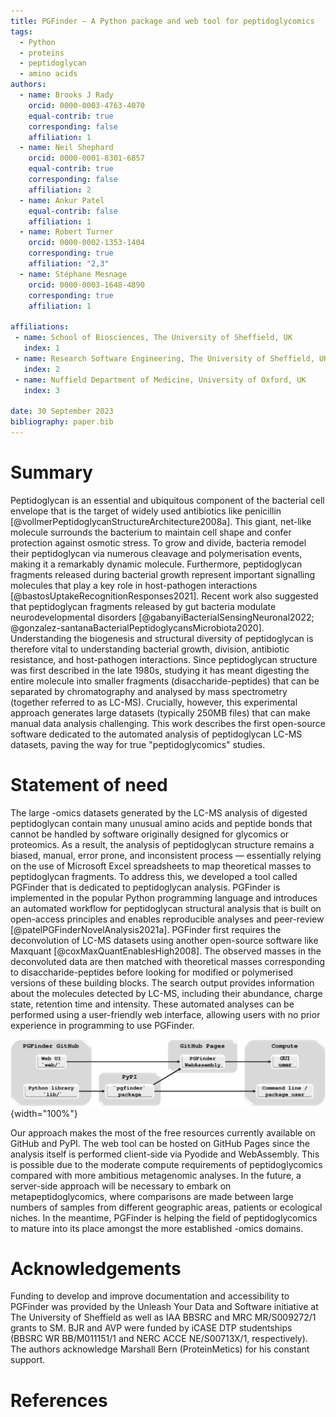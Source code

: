 ```yaml
---
title: PGFinder — A Python package and web tool for peptidoglycomics
tags:
  - Python
  - proteins
  - peptidoglycan
  - amino acids
authors:
  - name: Brooks J Rady
    orcid: 0000-0003-4763-4070
    equal-contrib: true
    corresponding: false
    affiliation: 1
  - name: Neil Shephard
    orcid: 0000-0001-8301-6857
    equal-contrib: true
    corresponding: false
    affiliation: 2
  - name: Ankur Patel
    equal-contrib: false
    affiliation: 1
  - name: Robert Turner
    orcid: 0000-0002-1353-1404
    corresponding: true
    affiliation: "2,3"
  - name: Stéphane Mesnage
    orcid: 0000-0003-1648-4890
    corresponding: true
    affiliation: 1

affiliations:
 - name: School of Biosciences, The University of Sheffield, UK
   index: 1
 - name: Research Software Engineering, The University of Sheffield, UK
   index: 2
 - name: Nuffield Department of Medicine, University of Oxford, UK
   index: 3

date: 30 September 2023
bibliography: paper.bib
---
```


# Summary

Peptidoglycan is an essential and ubiquitous component of the bacterial cell envelope that is the target of widely used antibiotics like penicillin [@vollmerPeptidoglycanStructureArchitecture2008a].
This giant, net-like molecule surrounds the bacterium to maintain cell shape and confer protection against osmotic stress.
To grow and divide, bacteria remodel their peptidoglycan via numerous cleavage and polymerisation events, making it a remarkably dynamic molecule.
Furthermore, peptidoglycan fragments released during bacterial growth represent important signalling molecules that play a key role in host-pathogen interactions [@bastosUptakeRecognitionResponses2021].
Recent work also suggested that peptidoglycan fragments released by gut bacteria modulate neurodevelopmental disorders [@gabanyiBacterialSensingNeuronal2022; @gonzalez-santanaBacterialPeptidoglycansMicrobiota2020].
Understanding the biogenesis and structural diversity of peptidoglycan is therefore vital to understanding bacterial growth, division, antibiotic resistance, and host-pathogen interactions.
Since peptidoglycan structure was first described in the late 1980s, studying it has meant digesting the entire molecule into smaller fragments (disaccharide-peptides) that can be separated by chromatography and analysed by mass spectrometry (together referred to as LC-MS).
Crucially, however, this experimental approach generates large datasets (typically 250MB files) that can make manual data analysis challenging.
This work describes the first open-source software dedicated to the automated analysis of peptidoglycan LC-MS datasets, paving the way for true "peptidoglycomics" studies.

# Statement of need

The large -omics datasets generated by the LC-MS analysis of digested peptidoglycan contain many unusual amino acids and peptide bonds that cannot be handled by software originally designed for glycomics or proteomics.
As a result, the analysis of peptidoglycan structure remains a biased, manual, error prone, and inconsistent process — essentially relying on the use of Microsoft Excel spreadsheets to map theoretical masses to peptidoglycan fragments.
To address this, we developed a tool called PGFinder that is dedicated to peptidoglycan analysis.
PGFinder is implemented in the popular Python programming language and introduces an automated workflow for peptidoglycan structural analysis that is built on open-access principles and enables reproducible analyses and peer-review [@patelPGFinderNovelAnalysis2021a].
PGFinder first requires the deconvolution of LC-MS datasets using another open-source software like Maxquant [@coxMaxQuantEnablesHigh2008].
The observed masses in the deconvoluted data are then matched with theoretical masses corresponding to disaccharide-peptides before looking for modified or polymerised versions of these building blocks.
The search output provides information about the molecules detected by LC-MS, including their abundance, charge state, retention time and intensity.
These automated analyses can be performed using a user-friendly web interface, allowing users with no prior experience in programming to use PGFinder.

![Software and infrastructure engineering](Infrastructure.svg){width="100%"}

Our approach makes the most of the free resources currently available on GitHub and PyPI.
The web tool can be hosted on GitHub Pages since the analysis itself is performed client-side via Pyodide and WebAssembly.
This is possible due to the moderate compute requirements of peptidoglycomics compared with more ambitious metagenomic analyses.
In the future, a server-side approach will be necessary to embark on metapeptidoglycomics, where comparisons are made between large numbers of samples from different geographic areas, patients or ecological niches.
In the meantime, PGFinder is helping the field of peptidoglycomics to mature into its place amongst the more established -omics domains.

# Acknowledgements

Funding to develop and improve documentation and accessibility to PGFinder was provided by the Unleash Your Data and Software initiative at The University of Sheffield as well as IAA BBSRC and MRC MR/S009272/1 grants to SM.
BJR and AVP were funded by iCASE DTP studentships (BBSRC WR BB/M011151/1 and NERC ACCE NE/S00713X/1, respectively).
The authors acknowledge Marshall Bern (ProteinMetics) for his constant support.

# References
